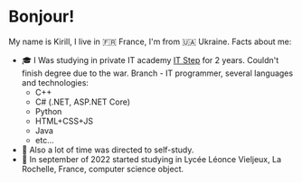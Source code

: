 # Bonjour!
My name is Kirill, I live in 🇫🇷 France, I'm from 🇺🇦 Ukraine. Facts about me:
- 🎓 I Was studying in private IT academy [IT Step](https://mariupol.itstep.org/) for 2 years. 
Couldn't finish degree due to the war. 
Branch - IT programmer, several languages and technologies:
  * C++
  * C# (.NET, ASP.NET Core)
  * Python
  * HTML+CSS+JS
  * Java
  * etc...
- 🍵 Also a lot of time was directed to self-study.
- 🏫 In september of 2022 started studying in Lycée Léonce Vieljeux, La Rochelle, France, computer science object.
